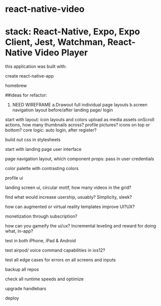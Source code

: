 # react-native-video

# stack: React-Native, Expo, Expo Client, Jest, Watchman, React-Native Video Player

this application was built with:

create react-native-app

homebrew

##ideas for refactor:
1. NEED WIREFRAME 
  a.Drawout full individual page layouts
  b.screen navigation layout before/after landing page/ login

start with layout:
icon layouts and colors 
upload as media assets
onScroll actions,
how many thumbnails across?
profile pictures?
icons on top or bottom?
core logic:
auto login, after register?

build out css in stylesheets

start with landing page user interface

page navigation layout, which component
props: pass in user credentials 

color palette with contrasting colors 

profile ui 

landing screen ui, circular motif, how many videos in the grid?

find what would increase usership, usuably? Simplicity, sleek?

how can augmented or virtual reality templates improve UI?UX?

monetization through subscription?

 how can you gameify the ui/ux? Incremental leveling and reward for doing what, in-app?
 
 test in both iPhone, iPad & Android

test airpod/ voice command capabilities in ios12?

test all edge cases for errors on all screens and inputs

backup all repos 

check all runtime speeds and optimize

upgrade handlebars

deploy
